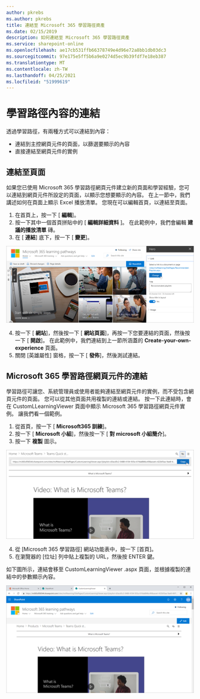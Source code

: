 ```yaml
---
author: pkrebs
ms.author: pkrebs
title: 連結至 Microsoft 365 學習路徑資產
ms.date: 02/15/2019
description: 如何連結至 Microsoft 365 學習路徑資產
ms.service: sharepoint-online
ms.openlocfilehash: ae17cb531ffb66378749e4d96e72a8bb1db03dc3
ms.sourcegitcommit: 97e175e5ff5b6a9e0274d5ec9b39fdf7e18eb387
ms.translationtype: MT
ms.contentlocale: zh-TW
ms.lasthandoff: 04/25/2021
ms.locfileid: "51999619"
---
```

# <a name="link-to-learning-pathways-content"></a>學習路徑內容的連結

透過學習路徑，有兩種方式可以連結到內容：

- 連結到主控網頁元件的頁面，以篩選要顯示的內容 
- 直接連結至網頁元件的實例

## <a name="link-to-a-page"></a>連結至頁面

如果您已使用 Microsoft 365 學習路徑網頁元件建立新的頁面和學習經驗，您可以連結到網頁元件所設定的頁面，以顯示您想要顯示的內容。 在上一節中，我們講述如何在頁面上顯示 Excel 播放清單。 您現在可以編輯首頁，以連結至頁面。 

1. 在首頁上，按一下 [ **編輯**]。
2. 按一下其中一個首頁拼貼中的 [ **編輯詳細資料** ]。 在此範例中，我們會編輯 **建議的播放清單** 磚。
3. 在 [ **連結**] 底下，按一下 [ **變更**]。

![cg-linktopage.png](media/cg-linktopage.png)

4. 按一下 [ **網站**]，然後按一下 [ **網站頁面**]，再按一下您要連結的頁面，然後按一下 [ **開啟**]。 在此範例中，我們連結到上一節所涵蓋的 **Create-your-own-experience** 頁面。
5. 關閉 [英雄屬性] 窗格，按一下 [ **發佈**]，然後測試連結。 

## <a name="link-to-the-microsoft-365-learning-pathways-web-part"></a>Microsoft 365 學習路徑網頁元件的連結
學習路徑可讓您、系統管理員或使用者能夠連結至網頁元件的實例，而不受包含網頁元件的頁面。 您可以從其他頁面共用複製的連結或連結。 按一下此連結時，會在 CustomLLearningViewer 頁面中顯示 Microsoft 365 學習路徑網頁元件實例。 讓我們看一個範例。 

1. 從首頁，按一下 [ **Microsoft365 訓練**]。
2. 按一下 [ **Microsoft 小組**]，然後按一下 [ **對 microsoft 小組簡介**]。
3. 按一下 **複製** 圖示。

![cg-linktowebpart.png](media/cg-linktowebpart.png)

4. 從 [Microsoft 365 學習路徑] 網站功能表中，按一下 [首頁]。
5. 在瀏覽器的 [位址] 列中貼上複製的 URL，然後按 ENTER 鍵。 

如下圖所示，連結會移至 CustomLearningViewer .aspx 頁面，並根據複製的連結中的參數顯示內容。 

![cg-linktowebpartviewer.png](media/cg-linktowebpartviewer.png)

